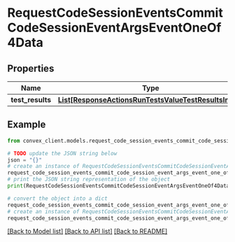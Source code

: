 # RequestCodeSessionEventsCommitCodeSessionEventArgsEventOneOf4Data


## Properties

Name | Type | Description | Notes
------------ | ------------- | ------------- | -------------
**test_results** | [**List[ResponseActionsRunTestsValueTestResultsInner]**](ResponseActionsRunTestsValueTestResultsInner.md) |  | 

## Example

```python
from convex_client.models.request_code_session_events_commit_code_session_event_args_event_one_of4_data import RequestCodeSessionEventsCommitCodeSessionEventArgsEventOneOf4Data

# TODO update the JSON string below
json = "{}"
# create an instance of RequestCodeSessionEventsCommitCodeSessionEventArgsEventOneOf4Data from a JSON string
request_code_session_events_commit_code_session_event_args_event_one_of4_data_instance = RequestCodeSessionEventsCommitCodeSessionEventArgsEventOneOf4Data.from_json(json)
# print the JSON string representation of the object
print(RequestCodeSessionEventsCommitCodeSessionEventArgsEventOneOf4Data.to_json())

# convert the object into a dict
request_code_session_events_commit_code_session_event_args_event_one_of4_data_dict = request_code_session_events_commit_code_session_event_args_event_one_of4_data_instance.to_dict()
# create an instance of RequestCodeSessionEventsCommitCodeSessionEventArgsEventOneOf4Data from a dict
request_code_session_events_commit_code_session_event_args_event_one_of4_data_from_dict = RequestCodeSessionEventsCommitCodeSessionEventArgsEventOneOf4Data.from_dict(request_code_session_events_commit_code_session_event_args_event_one_of4_data_dict)
```
[[Back to Model list]](../README.md#documentation-for-models) [[Back to API list]](../README.md#documentation-for-api-endpoints) [[Back to README]](../README.md)


